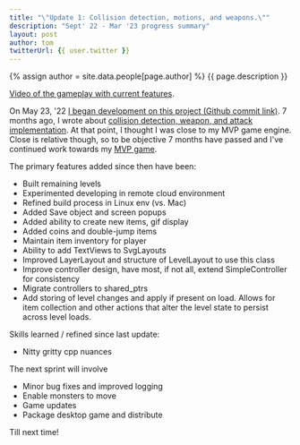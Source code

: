 ```yaml
---
title: "\"Update 1: Collision detection, motions, and weapons.\""
description: "Sept' 22 - Mar '23 progress summary"
layout: post
author: tom
twitterUrl: {{ user.twitter }}
---
```


{% assign author = site.data.people[page.author] %}
{{ page.description }}

<a href="https://tmcfarlin412.github.io/assets/videos/2023-10-25_gameplay.mov">Video of the gameplay with current features</a>.

On May 23, '22 <a href="https://github.com/tmcfarlin412/castle/commit/2416422f06df93fc6564aac4c61dd829c9bc7fff">I began development on this project (Github commit link)</a>. 7 months ago, I wrote about <a href="https://tmcfarlin412.github.io/2023/03/22/castle-update-1.html">collision detection, weapon, and attack implementation</a>. At that point, I thought I was close to my MVP game engine. Close is relative though, so to be objective 7 months have passed and I've continued work towards my <a href="https://tmcfarlin412.github.io/assets/images/2023-03-22_castle_mvp_game_screenshot.png">MVP game</a>.

The primary features added since then have been:

- Built remaining levels
- Experimented developing in remote cloud environment
- Refined build process in Linux env (vs. Mac)
- Added Save object and screen popups
- Added ability to create new items, gif display
- Added coins and double-jump items
- Maintain item inventory for player
- Ability to add TextViews to SvgLayouts
- Improved LayerLayout and structure of LevelLayout to use this class
- Improve controller design, have most, if not all, extend SimpleController for consistency
- Migrate controllers to shared_ptrs
- Add storing of level changes and apply if present on load. Allows for item collection and other actions that alter the level state to persist across level loads.

Skills learned / refined since last update:

- Nitty gritty cpp nuances

The next sprint will involve

- Minor bug fixes and improved logging
- Enable monsters to move
- Game updates
- Package desktop game and distribute

Till next time!
